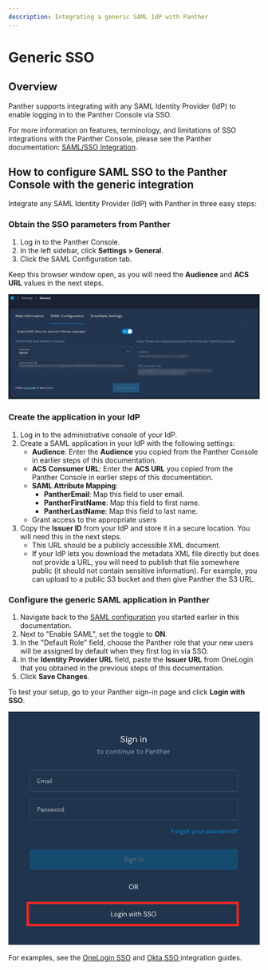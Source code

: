 ```yaml
---
description: Integrating a generic SAML IdP with Panther
---
```


# Generic SSO

## Overview

Panther supports integrating with any SAML Identity Provider (IdP) to enable logging in to the Panther Console via SSO.

For more information on features, terminology, and limitations of SSO integrations with the Panther Console, please see the Panther documentation: [SAML/SSO Integration](https://docs.panther.com/system-configuration/saml).

## How to configure SAML SSO to the Panther Console with the generic integration

Integrate any SAML Identity Provider (IdP) with Panther in three easy steps:

### Obtain the SSO parameters from Panther

1. Log in to the Panther Console.
2. In the left sidebar, click **Settings > General**.
3. Click the SAML Configuration tab.

Keep this browser window open, as you will need the **Audience** and **ACS URL** values in the next steps.

![](../../.gitbook/assets/panther-sso.png)

### Create the application in your IdP

1. Log in to the administrative console of your IdP.&#x20;
2. Create a SAML application in your IdP with the following settings:
   * **Audience**: Enter the **Audience** you copied from the Panther Console in earlier steps of this documentation.
   * **ACS Consumer URL**: Enter the **ACS URL** you copied from the Panther Console in earlier steps of this documentation.
   * **SAML Attribute Mapping**:
     * **PantherEmail**: Map this field to user email.
     * **PantherFirstName**: Map this field to first name.
     * **PantherLastName**: Map this field to last name.
   * Grant access to the appropriate users
3. Copy the **Issuer ID** from your IdP and store it in a secure location. You will need this in the next steps.
   * This URL should be a publicly accessible XML document.
   * If your IdP lets you download the metadata XML file directly but does not provide a URL, you will need to publish that file somewhere public (it should not contain sensitive information). For example, you can upload to a public S3 bucket and then give Panther the S3 URL.

### Configure the generic SAML application in Panther

1. Navigate back to the [SAML configuration](generic.md#obtain-the-sso-parameters-from-panther) you started earlier in this documentation.
2. Next to "Enable SAML", set the toggle to **ON**.&#x20;
3. In the "Default Role" field, choose the Panther role that your new users will be assigned by default when they first log in via SSO.
4. In the **Identity Provider URL** field, paste the **Issuer URL** from OneLogin that you obtained in the previous steps of this documentation.
5. Click **Save Changes**.

To test your setup, go to your Panther sign-in page and click **Login with SSO**.

![](<../../../../.gitbook/assets/panther-login-sso (6) (1) (1) (1) (11) (1) (1) (1) (21).png>)

For examples, see the [OneLogin SSO](onelogin.md) and [Okta SSO ](okta.md)integration guides.
